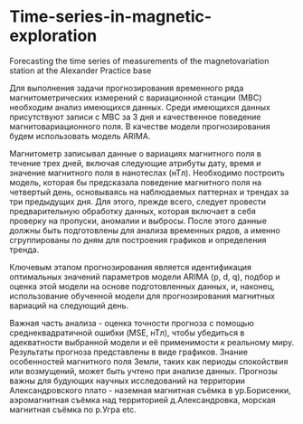 # Time-series-in-magnetic-exploration
Forecasting the time series of measurements of the magnetovariation station at the Alexander Practice base

Для выполнения задачи прогнозирования временного ряда магнитометрических измерений с вариационной станции (МВС) необходим анализ имеющихся данных. Среди имеющихся данных присутствуют записи с МВС за 3 дня и качественное поведение магнитовариационного поля. В качестве модели прогнозирования будем использовать модель ARIMA. 

Магнитометр записывал данные о вариациях магнитного поля в течение трех дней, включая следующие атрибуты дату, время и значение магнитного поля в нанотеслах (нТл). Необходимо построить модель, которая бы предсказала поведение магнитного поля на четвертый день, основываясь на наблюдаемых паттернах и трендах за три предыдущих дня. Для этого, прежде всего, следует провести предварительную обработку данных, которая включает в себя проверку на пропуски, аномалии и выбросы. После этого данные должны быть подготовлены для анализа временных рядов, а именно сгруппированы по дням для построения графиков и определения тренда. 

Ключевым этапом прогнозирования является идентификация оптимальных значений параметров модели ARIMA (p, d, q), подбор и оценка этой модели на основе подготовленных данных, и, наконец, использование обученной модели для прогнозирования магнитных вариаций на следующий день. 

Важная часть анализа - оценка точности прогноза с помощью среднеквадратичной ошибки (MSE, нТл), чтобы убедиться в адекватности выбранной модели и её применимости к реальному миру. Результаты прогноза представлены в виде графиков. Знание особенностей магнитного поля Земли, таких как периоды спокойствия или возмущений, может быть учтено при анализе данных. Прогнозы важны для будующих научных исследований на территории Александровского плато - наземная магнитная съёмка в ур.Борисенки, аэромагнитная съёмка над территорией д.Александровка, морская магнитная съёмка по р.Угра etc.
